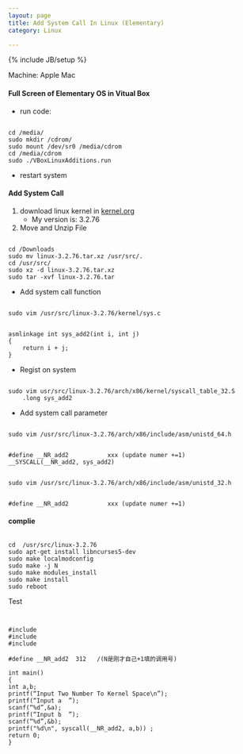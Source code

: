 ```yaml
---
layout: page
title: Add System Call In Linux (Elementary)
category: Linux

---
```

{% include JB/setup %}

Machine: Apple Mac

#### Full Screen of Elementary  OS in Vitual Box

- run code:

<pre><code class="bash">
cd /media/
sudo mkdir /cdrom/
sudo mount /dev/sr0 /media/cdrom
cd /media/cdrom
sudo ./VBoxLinuxAdditions.run
</code></pre>

- restart system

#### Add System Call

1. download linux kernel in [kernel.org](https://www.kernel.org/)
    - My version is: 3.2.76
2. Move and Unzip File

<pre><code class="bash">
cd /Downloads
sudo mv linux-3.2.76.tar.xz /usr/src/.
cd /usr/src/
sudo xz -d linux-3.2.76.tar.xz
sudo tar -xvf linux-3.2.76.tar
</code></pre>

- Add system call function

<pre><code class="bash">
sudo vim /usr/src/linux-3.2.76/kernel/sys.c
</code></pre>

<pre><code class="c">
asmlinkage int sys_add2(int i, int j)
{
    return i + j;
}
</code></pre>

- Regist on system

<pre><code class="bash">
sudo vim usr/src/linux-3.2.76/arch/x86/kernel/syscall_table_32.S
    .long sys_add2
</code></pre>

- Add system call parameter

<pre><code class="bash">
sudo vim /usr/src/linux-3.2.76/arch/x86/include/asm/unistd_64.h
</code></pre>

<pre><code class="c">
#define __NR_add2           xxx (update numer +=1)
__SYSCALL(__NR_add2, sys_add2)
</code></pre>

<pre><code class="bash">
sudo vim /usr/src/linux-3.2.76/arch/x86/include/asm/unistd_32.h
</code></pre>
<pre><code class="c">
#define __NR_add2           xxx (update numer +=1)
</code></pre>

#### complie

<pre><code class="bash">
cd  /usr/src/linux-3.2.76
sudo apt-get install libncurses5-dev
sudo make localmodconfig
sudo make -j N
sudo make modules_install
sudo make install
sudo reboot
</code></pre>

Test

<pre><code class="c">

#include<stdio.h>
#include<errno.h>
#include<asm/unistd.h>

#define __NR_add2  312   /(N是刚才自己+1填的调用号)

int main()
{
int a,b;
printf(“Input Two Number To Kernel Space\n”);
printf(“Input a  ”);
scanf(“%d”,&a);
printf(“Input b  ”);
scanf(“%d”,&b);
printf("%d\n", syscall(__NR_add2, a,b)) ;
return 0;
}
</code></pre>
